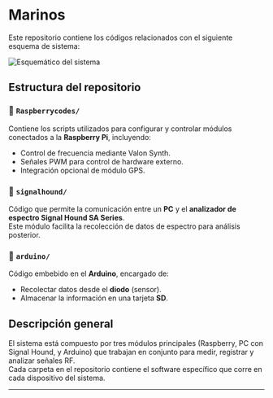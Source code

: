 # Marinos

Este repositorio contiene los códigos relacionados con el siguiente esquema de sistema:

![Esquemático del sistema](https://github.com/user-attachments/assets/c85c7ac7-c3b4-4ef7-afc6-ad6a7807dd6c)

## Estructura del repositorio

### 📁 `Raspberrycodes/`

Contiene los scripts utilizados para configurar y controlar módulos conectados a la **Raspberry Pi**, incluyendo:

- Control de frecuencia mediante Valon Synth.
- Señales PWM para control de hardware externo.
- Integración opcional de módulo GPS.

### 📁 `signalhound/`

Código que permite la comunicación entre un **PC** y el **analizador de espectro Signal Hound SA Series**.  
Este módulo facilita la recolección de datos de espectro para análisis posterior.

### 📁 `arduino/`

Código embebido en el **Arduino**, encargado de:

- Recolectar datos desde el **diodo** (sensor).
- Almacenar la información en una tarjeta **SD**.

## Descripción general

El sistema está compuesto por tres módulos principales (Raspberry, PC con Signal Hound, y Arduino) que trabajan en conjunto para medir, registrar y analizar señales RF.  
Cada carpeta en el repositorio contiene el software específico que corre en cada dispositivo del sistema.

---
